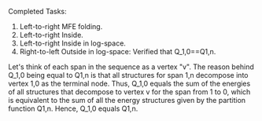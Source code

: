 Completed Tasks:
1. Left-to-right MFE folding.
2. Left-to-right Inside.
3. Left-to-right Inside in log-space.
4. Right-to-left Outside in log-space: Verified that Q_1,0==Q1,n.

Let's think of each span in the sequence as a vertex "v". The reason behind Q_1,0 being equal to Q1,n is that all structures for span 1,n decompose into vertex 1,0 as the terminal node. Thus, Q_1,0 equals the sum of the energies of all
structures that decompose to vertex v for the span from 1 to 0, which is equivalent to the sum of all the energy structures given by the partition function Q1,n. Hence, Q_1,0 equals Q1,n.


   
